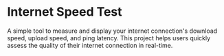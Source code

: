 # Internet Speed Test
A simple tool to measure and display your internet connection's download speed, upload speed, and ping latency. 
This project helps users quickly assess the quality of their internet connection in real-time.
